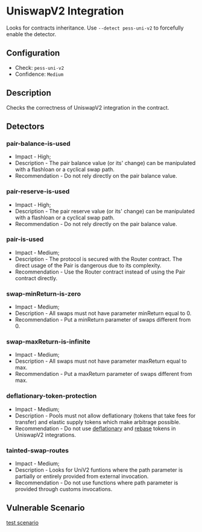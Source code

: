 # UniswapV2 Integration

Looks for contracts inheritance. Use `--detect pess-uni-v2` to forcefully enable the detector. 

## Configuration
* Check: `pess-uni-v2`
* Confidence: `Medium`

## Description
Checks the correctness of UniswapV2 integration in the contract. 

## Detectors
### pair-balance-is-used
* Impact - High;
* Description - The pair balance value (or its' change) can be manipulated with a flashloan or a cyclical swap path.
* Recommendation - Do not rely directly on the pair balance value.

### pair-reserve-is-used
* Impact - High;
* Description - The pair reserve value (or its' change) can be manipulated with a flashloan or a cyclical swap path.
* Recommendation - Do not rely directly on the pair balance value.

### pair-is-used
* Impact - Medium;
* Description - The protocol is secured with the Router contract. The direct usage of the Pair is dangerous due to its complexity.
* Recommendation - Use the Router contract instead of using the Pair contract directly.

### swap-minReturn-is-zero
* Impact - Medium;
* Description - All swaps must not have parameter minReturn equal to 0.
* Recommendation - Put a minReturn parameter of swaps different from 0.

### swap-maxReturn-is-infinite
* Impact - Medium;
* Description - All swaps must not have parameter maxReturn equal to max.
* Recommendation - Put a maxReturn parameter of swaps different from max.

### deflationary-token-protection
* Impact - Medium;
* Description - Pools must not allow deflationary (tokens that take fees for transfer) and elastic supply tokens which make arbitrage possible.
* Recommendation - Do not use [deflationary](../utils/deflat_tokens.json) and [rebase](../utils/rebase_tokens.json) tokens in UniswapV2 integrations.

### tainted-swap-routes
* Impact - Medium;
* Description - Looks for UniV2 funtions where the path parameter is partially or entirely provided from external invocation.
* Recommendation - Do not use functions where path parameter is provided through customs invocations.

## Vulnerable Scenario
[test scenario](../tests/Bad_UniswapV2_test.sol)
